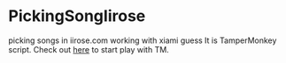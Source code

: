 # PickingSongIirose
picking songs in iirose.com working with xiami guess
It is TamperMonkey script. Check out [here](https://tampermonkey.net/) to start play with TM.
